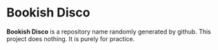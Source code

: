 # Bookish Disco
**Bookish Disco** is a repository name randomly generated by github. This project does nothing. It is purely for practice.
